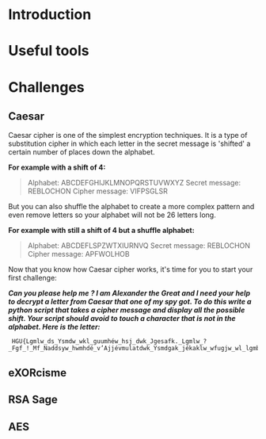 # Introduction

# Useful tools

# Challenges
## Caesar
Caesar cipher is one of the simplest encryption techniques. It is a type of substitution cipher in which each letter in the secret message is 'shifted' a certain number of places down the alphabet.

**For example with a shift of 4:**

> Alphabet: ABCDEFGHIJKLMNOPQRSTUVWXYZ
> Secret message: REBLOCHON
> Cipher message: VIFPSGLSR

But you can also shuffle the alphabet to create a more complex pattern and even remove letters so your alphabet will not be 26 letters long. 

**For example with still a shift of 4 but a shuffle alphabet:**

> Alphabet: ABCDEFLSPZWTXIURNVQ
> Secret message: REBLOCHON
> Cipher message: APFWOLHOB

Now that you know how Caesar cipher works, it's time for you to start your first challenge:
		
 ***Can you please help me ? I am Alexander the Great and I need your help to decrypt a letter from Caesar that one of my spy got. 
 To do this write a python script that takes a cipher message and display all the possible shift. Your script should avoid to touch a character that is not in the alphabet. Here is the letter:***
 
	 HGU{Lgmlw_ds_Ysmdw_wkl_guumhéw_hsj_dwk_Jgesafk._Lgmlw_?_Fgf_!_Mf_Naddsyw_hwmhdé_v’Ajjévmulatdwk_Ysmdgak_jékaklw_wfugjw_wl_lgmbgmjk_à_d’wfnszakkwmj.}
	


## eXORcisme
## RSA Sage
## AES
